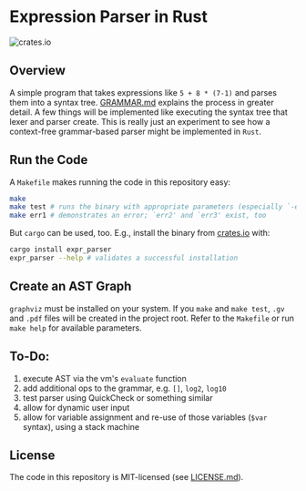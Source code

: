# Expression Parser in Rust

![crates.io](https://img.shields.io/crates/v/expr_parser.svg)

## Overview
A simple program that takes expressions like `5 + 8 * (7-1)` and parses them into a syntax tree. [GRAMMAR.md](./GRAMMAR.md) explains the process in greater detail. A few things will be implemented like executing the syntax tree that lexer and parser create. This is really just an experiment to see how a context-free grammar-based parser might be implemented in `Rust`.

## Run the Code
A `Makefile` makes running the code in this repository easy:

```bash
make
make test # runs the binary with appropriate parameters (especially `-e <expr>')
make err1 # demonstrates an error; `err2' and `err3' exist, too
```

But `cargo` can be used, too. E.g., install the binary from [crates.io](https://crates.io) with:

```bash
cargo install expr_parser
expr_parser --help # validates a successful installation
```

## Create an AST Graph
`graphviz` must be installed on your system. If you `make` and `make test`, `.gv` and `.pdf` files will be created in the project root. Refer to the `Makefile` or run `make help` for available parameters.


## To-Do:
1. execute AST via the vm's `evaluate` function
1. add additional ops to the grammar, e.g. `[]`, `log2`, `log10`
1. test parser using QuickCheck or something similar
1. allow for dynamic user input
1. allow for variable assignment and re-use of those variables (`$var` syntax), using a stack machine

## License
The code in this repository is MIT-licensed (see [LICENSE.md](./LICENSE.md)).
